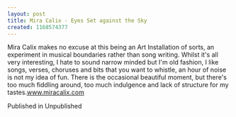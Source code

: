 ```yaml
---
layout: post
title: Mira Calix - Eyes Set against the Sky
created: 1168574377
---
```

Mira Calix makes no excuse at this being an Art Installation of sorts, an experiment in musical boundaries rather than song writing. Whilst it's all very interesting, I hate to sound narrow minded but I'm old fashion, I like songs, verses, choruses and bits that you want to whistle, an hour of noise is not my idea of fun. There is the occasional beautiful moment, but there's too much fiddling around, too much indulgence and lack of structure for my tastes.<a href='http://www.miracalix.com' target='_blank'>www.miracalix.com</a>


Published in Unpublished
